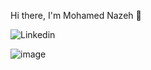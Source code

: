 Hi there, I'm Mohamed Nazeh 👋

<!---Linkedin:[Mohamed Nazeh](https://www.linkedin.com/in/mohamed-nazeh-898687238/) Instagram:[Mohamed Nazeh](https://www.instagram.com/m0hamed_nazeh/) Facebook:[Mohamed Nazeh](https://www.facebook.com/profile.php?id=100024945301456&mibextid=ZbWKwL) GitHub followers profile views--->


<img src="https://delightful-buttercream-9c6386.netlify.app" alt="Linkedin" data-canonical-src="https://img.shields.io/badge/-Yassin-blue?style=flat-square&amp;logo=Linkedin&amp;logoColor=white&amp;link=https://www.linkedin.com/in/yassin-abdulmahdi/" style="max-width: 100%;">


![image](https://user-images.githubusercontent.com/104228032/207697769-d3860b12-7c43-4241-b7e8-0ece9fcc1369.png)


<!---
mohamednazehh/mohamednazehh is a ✨ special ✨ repository because its `README.md` (this file) appears on your GitHub profile.
You can click the Preview link to take a look at your changes.
--->
